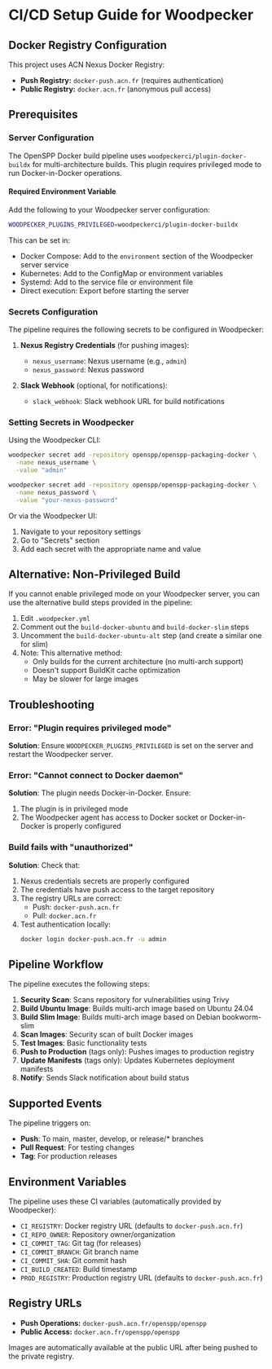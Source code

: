 # CI/CD Setup Guide for Woodpecker

## Docker Registry Configuration

This project uses ACN Nexus Docker Registry:
- **Push Registry:** `docker-push.acn.fr` (requires authentication)
- **Public Registry:** `docker.acn.fr` (anonymous pull access)

## Prerequisites

### Server Configuration

The OpenSPP Docker build pipeline uses `woodpeckerci/plugin-docker-buildx` for multi-architecture builds. This plugin requires privileged mode to run Docker-in-Docker operations.

#### Required Environment Variable

Add the following to your Woodpecker server configuration:

```bash
WOODPECKER_PLUGINS_PRIVILEGED=woodpeckerci/plugin-docker-buildx
```

This can be set in:
- Docker Compose: Add to the `environment` section of the Woodpecker server service
- Kubernetes: Add to the ConfigMap or environment variables
- Systemd: Add to the service file or environment file
- Direct execution: Export before starting the server

### Secrets Configuration

The pipeline requires the following secrets to be configured in Woodpecker:

1. **Nexus Registry Credentials** (for pushing images):
   - `nexus_username`: Nexus username (e.g., `admin`)
   - `nexus_password`: Nexus password

2. **Slack Webhook** (optional, for notifications):
   - `slack_webhook`: Slack webhook URL for build notifications

### Setting Secrets in Woodpecker

Using the Woodpecker CLI:
```bash
woodpecker secret add -repository openspp/openspp-packaging-docker \
  -name nexus_username \
  -value "admin"

woodpecker secret add -repository openspp/openspp-packaging-docker \
  -name nexus_password \
  -value "your-nexus-password"
```

Or via the Woodpecker UI:
1. Navigate to your repository settings
2. Go to "Secrets" section
3. Add each secret with the appropriate name and value

## Alternative: Non-Privileged Build

If you cannot enable privileged mode on your Woodpecker server, you can use the alternative build steps provided in the pipeline:

1. Edit `.woodpecker.yml`
2. Comment out the `build-docker-ubuntu` and `build-docker-slim` steps
3. Uncomment the `build-docker-ubuntu-alt` step (and create a similar one for slim)
4. Note: This alternative method:
   - Only builds for the current architecture (no multi-arch support)
   - Doesn't support BuildKit cache optimization
   - May be slower for large images

## Troubleshooting

### Error: "Plugin requires privileged mode"

**Solution**: Ensure `WOODPECKER_PLUGINS_PRIVILEGED` is set on the server and restart the Woodpecker server.

### Error: "Cannot connect to Docker daemon"

**Solution**: The plugin needs Docker-in-Docker. Ensure:
1. The plugin is in privileged mode
2. The Woodpecker agent has access to Docker socket or Docker-in-Docker is properly configured

### Build fails with "unauthorized"

**Solution**: Check that:
1. Nexus credentials secrets are properly configured
2. The credentials have push access to the target repository
3. The registry URLs are correct:
   - Push: `docker-push.acn.fr`
   - Pull: `docker.acn.fr`
4. Test authentication locally:
   ```bash
   docker login docker-push.acn.fr -u admin
   ```

## Pipeline Workflow

The pipeline executes the following steps:

1. **Security Scan**: Scans repository for vulnerabilities using Trivy
2. **Build Ubuntu Image**: Builds multi-arch image based on Ubuntu 24.04
3. **Build Slim Image**: Builds multi-arch image based on Debian bookworm-slim
4. **Scan Images**: Security scan of built Docker images
5. **Test Images**: Basic functionality tests
6. **Push to Production** (tags only): Pushes images to production registry
7. **Update Manifests** (tags only): Updates Kubernetes deployment manifests
8. **Notify**: Sends Slack notification about build status

## Supported Events

The pipeline triggers on:
- **Push**: To main, master, develop, or release/* branches
- **Pull Request**: For testing changes
- **Tag**: For production releases

## Environment Variables

The pipeline uses these CI variables (automatically provided by Woodpecker):
- `CI_REGISTRY`: Docker registry URL (defaults to `docker-push.acn.fr`)
- `CI_REPO_OWNER`: Repository owner/organization
- `CI_COMMIT_TAG`: Git tag (for releases)
- `CI_COMMIT_BRANCH`: Git branch name
- `CI_COMMIT_SHA`: Git commit hash
- `CI_BUILD_CREATED`: Build timestamp
- `PROD_REGISTRY`: Production registry URL (defaults to `docker-push.acn.fr`)

## Registry URLs

- **Push Operations:** `docker-push.acn.fr/openspp/openspp`
- **Public Access:** `docker.acn.fr/openspp/openspp`

Images are automatically available at the public URL after being pushed to the private registry.